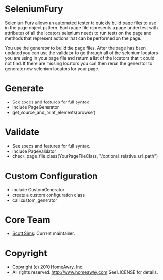 SeleniumFury
=========
 Selenium Fury allows an automated tester to quickly build page files to use in the page object pattern.  Each page file represents
a page under test with attributes of all the locators selenium needs to run tests on the page and methods that represent
actions that can be performed on the page.

You use the generator to build the page files. After the page has been updated you can use the validator to go through
all of the selenium locators you are using in your page file and return a list of the locators that it could not find.
If there are missing locators you can then rerun the generator to generate new selenium locators for your page.


Generate
=========
*  See specs and features for full syntax
*  include PageGenerator
*  get_source_and_print_elements(browser)


Validate
=========
*  See specs and features for full syntax.
*  include PageValidator
*  check_page_file_class(YourPageFileClass, "/optional_relative_url_path")

Custom Configuration
=========

* include CustomGenerator
* create a custom configuration class
* call custom_generator

Core Team
=========

 * [Scott Sims](http://scottcsims.com/): Current maintainer.

Copyright
=========
* Copyright (c) 2010 HomeAway, Inc.
* All rights reserved.  http://www.homeaway.com
  See LICENSE for details.
